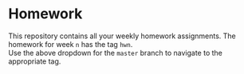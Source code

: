 # Homework

This repository contains all your weekly homework assignments. The homework for week `n` has the tag `hwn`.    
Use the above dropdown for the `master` branch to navigate to the appropriate tag.  
